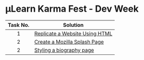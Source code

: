 # µLearn Karma Fest - Dev Week

| Task No. | Solution |
|:-:|-|
| 1 | [Replicate a Website Using HTML](https://arv.codes/Dev-Week/task1) |
| 2 | [Create a Mozilla Splash Page](https://arv.codes/Dev-Week/task2) |
| 2 | [Styling a biography page](https://arv.codes/Dev-Week/task3) |
